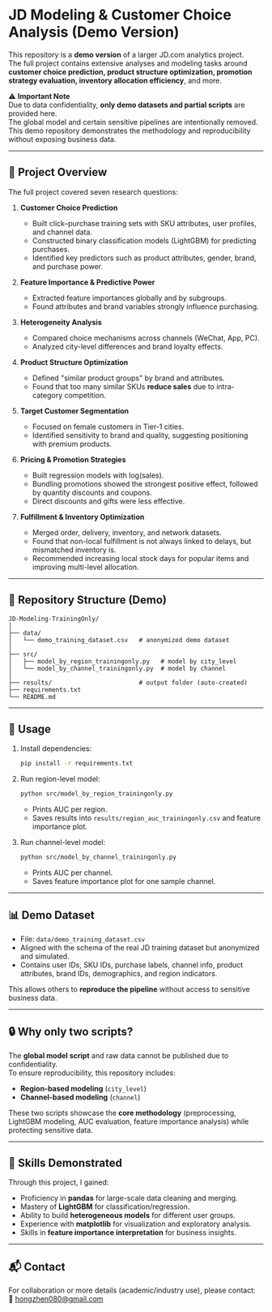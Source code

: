 # JD Modeling & Customer Choice Analysis (Demo Version)

This repository is a **demo version** of a larger JD.com analytics project.  
The full project contains extensive analyses and modeling tasks around **customer choice prediction, product structure optimization, promotion strategy evaluation, inventory allocation efficiency**, and more.  

⚠️ **Important Note**  
Due to data confidentiality, **only demo datasets and partial scripts** are provided here.  
The global model and certain sensitive pipelines are intentionally removed.  
This demo repository demonstrates the methodology and reproducibility without exposing business data.

---

## 📖 Project Overview

The full project covered seven research questions:

1. **Customer Choice Prediction**  
   - Built click–purchase training sets with SKU attributes, user profiles, and channel data.  
   - Constructed binary classification models (LightGBM) for predicting purchases.  
   - Identified key predictors such as product attributes, gender, brand, and purchase power.

2. **Feature Importance & Predictive Power**  
   - Extracted feature importances globally and by subgroups.  
   - Found attributes and brand variables strongly influence purchasing.

3. **Heterogeneity Analysis**  
   - Compared choice mechanisms across channels (WeChat, App, PC).  
   - Analyzed city-level differences and brand loyalty effects.

4. **Product Structure Optimization**  
   - Defined "similar product groups" by brand and attributes.  
   - Found that too many similar SKUs **reduce sales** due to intra-category competition.

5. **Target Customer Segmentation**  
   - Focused on female customers in Tier-1 cities.  
   - Identified sensitivity to brand and quality, suggesting positioning with premium products.

6. **Pricing & Promotion Strategies**  
   - Built regression models with log(sales).  
   - Bundling promotions showed the strongest positive effect, followed by quantity discounts and coupons.  
   - Direct discounts and gifts were less effective.

7. **Fulfillment & Inventory Optimization**  
   - Merged order, delivery, inventory, and network datasets.  
   - Found that non-local fulfillment is not always linked to delays, but mismatched inventory is.  
   - Recommended increasing local stock days for popular items and improving multi-level allocation.

---

## 📂 Repository Structure (Demo)

```
JD-Modeling-TrainingOnly/
│
├── data/
│   └── demo_training_dataset.csv   # anonymized demo dataset
│
├── src/
│   ├── model_by_region_trainingonly.py   # model by city_level
│   └── model_by_channel_trainingonly.py  # model by channel
│
├── results/                        # output folder (auto-created)
├── requirements.txt
└── README.md
```

---

## 🚀 Usage

1. Install dependencies:
   ```bash
   pip install -r requirements.txt
   ```

2. Run region-level model:
   ```bash
   python src/model_by_region_trainingonly.py
   ```
   - Prints AUC per region.  
   - Saves results into `results/region_auc_trainingonly.csv` and feature importance plot.

3. Run channel-level model:
   ```bash
   python src/model_by_channel_trainingonly.py
   ```
   - Prints AUC per channel.  
   - Saves feature importance plot for one sample channel.

---

## 📊 Demo Dataset

- File: `data/demo_training_dataset.csv`  
- Aligned with the schema of the real JD training dataset but anonymized and simulated.  
- Contains user IDs, SKU IDs, purchase labels, channel info, product attributes, brand IDs, demographics, and region indicators.

This allows others to **reproduce the pipeline** without access to sensitive business data.

---

## 🔒 Why only two scripts?

The **global model script** and raw data cannot be published due to confidentiality.  
To ensure reproducibility, this repository includes:
- **Region-based modeling** (`city_level`)
- **Channel-based modeling** (`channel`)

These two scripts showcase the **core methodology** (preprocessing, LightGBM modeling, AUC evaluation, feature importance analysis) while protecting sensitive data.

---

## 🧩 Skills Demonstrated

Through this project, I gained:
- Proficiency in **pandas** for large-scale data cleaning and merging.  
- Mastery of **LightGBM** for classification/regression.  
- Ability to build **heterogeneous models** for different user groups.  
- Experience with **matplotlib** for visualization and exploratory analysis.  
- Skills in **feature importance interpretation** for business insights.  

---

## 📬 Contact

For collaboration or more details (academic/industry use), please contact:  
📧 hongzhen080@gmail.com
